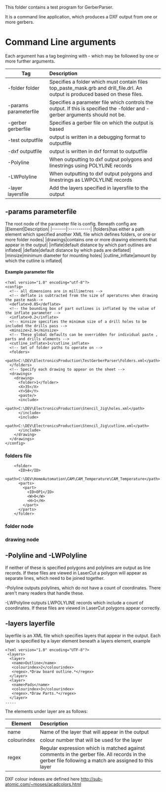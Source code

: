 This folder contains a test program for GerberParser.

It is a command line application, which produces a DXF output from one or more gerbers.

# Command Line arguments

Each argument has a tag beginning with - which may be followed by one or more further arguments.

|Tag|Description|
|---|:-----------|
|-folder folder|Specifies a folder which must contain files top_paste_mask.grb and drill_file.drl. An output is produced based on these files.|
|-params parameterfile|Specifies a parameter file which controls the output. If this is specified the -folder and -gerber arguments should not be.|
|-gerber gerberfile|Specifies a gerber file on which the output is based|
|-test outputfile|output is written in a debugging format to outputfile|
|-dxf outputfile|output is written in dxf format to outputfile|
|-Polyline|When outputting to dxf output polygons and linestrings using POLYLINE records|
|-LWPolyline|When outputting to dxf output polygons and linestrings as LWPOLYLINE records|
|-layer layersfile|Add the layers specified in layersfile to the output|

## -params parameterfile

The root node of the parameter file is config. 
Beneath config are
|Element|Description|
|-------|:-----------|
|folders|has either a path element which specified another XML file which defines folders, or one or more folder nodes|
|drawings|contains one or more drawing elements that appear in the output|
|inflate|default distance by which part outlines are inflated|
|deflate|default distance by which pads are deflated|
|minsize|minimum diameter for mounting holes|
|cutline_inflate|amount by which the cutline is inflated|

#### Example parameter file

```
<?xml version="1.0" encoding="utf-8"?>
<config>
  <!-- all dimensions are in millimetres -->
  <!-- deflate is subtracted from the size of aperatures when drawing the paste mask-->
  <deflate>0.05</deflate>
  <!-- the bounding box of part outlines is inflated by the value of the inflate parameter -->
  <inflate>0.2</inflate>
  <!-- minsize specifies the minimum size of a drill holes to be included the drills pass -->
  <minsize>2.9</minsize>
  <!-- These global defaults can be overridden for individual paste , parts and drills elements -->
  <cutline_inflate>1</cutline_inflate>
  <!-- Set of folder paths to operate on -->
  <folders>
    <path>C:\DEV\ElectronicsProduction\TestGerberParser\Folders.xml</path>
  </folders>
  <!-- Specify each drawing to appear on the sheet -->
  <drawings>
    <drawing>
      <folder>1</folder>
      <X>35</X>
      <Y>50</Y>
      <paste/>
      <include>
        <path>C:\DEV\ElectronicsProduction\Stencil_Jig\holes.xml</path>
      </include>
      <include>
        <path>C:\DEV\ElectronicsProduction\Stencil_Jig\cutline.xml</path>
      </include>
    </drawing>
  </drawings>
</config>

```

### folders file

```
    <folder>
      <ID>4</ID>
      <path>C:\DEV\HomeAutomation\CAM\CAM_Temperature\CAM_Temperature</path>
      <parts>
        <part>
          <ID>OP1</ID>
          <W>0</W>
          <H>1</H>
        </part>
      </parts>
    </folder>

```
### folder node

### drawing node


## -Polyline and -LWPolyline
If neither of these is specified polygons and polylines are output as line records. If these files are viewed in LaserCut a polygon will appear as separate lines, which need to be joined together.

-Polyline outputs polylines, which do not have a count of coordinates. There aren't many readers that handle these.

-LWPolyline outputs LWPOLYLINE records which include a count of coordinates. If these files are viewed in LaserCut polygons appear correctly.

## -layers layerfile

layerfile is an XML file which specifies layers that appear in the output.
Each layer is specified by a layer element beneath a layers element, example

```
<?xml version="1.0" encoding="UTF-8"?>
 <layers>
  <layer>
   <name>Outline</name>
   <colourindex>2</colourindex>
   <regex>.*Draw board outline.*</regex>
  </layer>
  <layer>
   <name>Pads</name>
   <colourindex>3</colourindex>
   <regex>.*Draw Parts.*</regex>
  </layer>
.....
```

The elements under layer are as follows:

|Element|Description|
|-------|:-----------|
|name|Name of the layer that will appear in the output|
|colourindex|colour number that will be used for the layer|
|regex|Regular expression which is matched against comments in the gerber file. All records in the gerber file following a match are assigned to this layer|

DXF colour indexes are defined here http://sub-atomic.com/~moses/acadcolors.html
